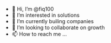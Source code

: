 - 👋 Hi, I’m @fiq100
- 👀 I’m interested in solutions
- 🌱 I’m currently builing companies
- 💞️ I’m looking to collaborate on growth
- 📫 How to reach me ...

<!---
fiq100/fiq100 is a ✨ special ✨ repository because its `README.md` (this file) appears on your GitHub profile.
You can click the Preview link to take a look at your changes.
--->
